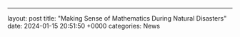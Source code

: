 ---
layout: post
title: "Making Sense of Mathematics During Natural Disasters"
date:   2024-01-15 20:51:50 +0000
categories: News
